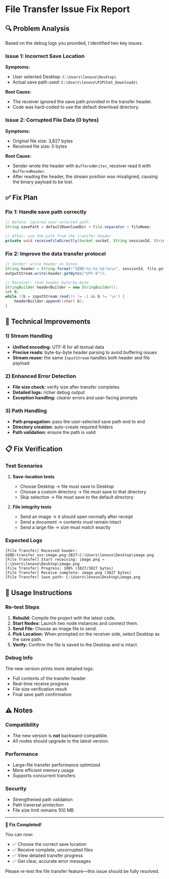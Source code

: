 # File Transfer Issue Fix Report

## 🔍 Problem Analysis

Based on the debug logs you provided, I identified two key issues:

### Issue 1: Incorrect Save Location

**Symptoms:**

* User selected Desktop: `C:\Users\lenovo\Desktop\`
* Actual save path used: `C:\Users\lenovo\P2PChat_Downloads\`

**Root Cause:**

* The receiver ignored the save path provided in the transfer header.
* Code was hard-coded to use the default download directory.

### Issue 2: Corrupted File Data (0 bytes)

**Symptoms:**

* Original file size: 3,827 bytes
* Received file size: 0 bytes

**Root Cause:**

* Sender wrote the header with `BufferedWriter`, receiver read it with `BufferedReader`.
* After reading the header, the stream position was misaligned, causing the binary payload to be lost.


## ✅ Fix Plan

### Fix 1: Handle save path correctly

```java
// Before: ignored user-selected path
String savePath = defaultDownloadDir + File.separator + fileName;

// After: use the path from the transfer header
private void receiveFileDirectly(Socket socket, String sessionId, String fileName, long fileSize, String savePath)
```

### Fix 2: Improve the data transfer protocol

```java
// Sender: write header as bytes
String header = String.format("SEND:%s:%s:%d:%s\n", sessionId, file.getName(), file.length(), savePath);
outputStream.write(header.getBytes("UTF-8"));

// Receiver: read header byte-by-byte
StringBuilder headerBuilder = new StringBuilder();
int b;
while ((b = inputStream.read()) != -1 && b != '\n') {
    headerBuilder.append((char) b);
}
```

## 🚀 Technical Improvements

### 1) Stream Handling

* **Unified encoding:** UTF-8 for all textual data
* **Precise reads:** byte-by-byte header parsing to avoid buffering issues
* **Stream reuse:** the same `InputStream` handles both header and file payload

### 2) Enhanced Error Detection

* **File size check:** verify size after transfer completes
* **Detailed logs:** richer debug output
* **Exception handling:** clearer errors and user-facing prompts

### 3) Path Handling

* **Path propagation:** pass the user-selected save path end to end
* **Directory creation:** auto-create required folders
* **Path validation:** ensure the path is valid

## 📋 Fix Verification

### Test Scenarios

1. **Save-location tests**

   * Choose Desktop → file must save to Desktop
   * Choose a custom directory → file must save to that directory
   * Skip selection → file must save to the default directory

2. **File integrity tests**

   * Send an image → it should open normally after receipt
   * Send a document → contents must remain intact
   * Send a large file → size must match exactly

### Expected Logs

```
[File Transfer] Received header: SEND:transfer_xxx:image.png:3827:C:\Users\lenovo\Desktop\image.png
[File Transfer] Start receiving: image.png → C:\Users\lenovo\Desktop\image.png
[File Transfer] Progress: 100% (3827/3827 bytes)
[File Transfer] Receive complete: image.png (3827 bytes)
[File Transfer] Save path: C:\Users\lenovo\Desktop\image.png
```

## 🔧 Usage Instructions

### Re-test Steps

1. **Rebuild:** Compile the project with the latest code.
2. **Start Nodes:** Launch two node instances and connect them.
3. **Send File:** Choose an image file to send.
4. **Pick Location:** When prompted on the receiver side, select Desktop as the save path.
5. **Verify:** Confirm the file is saved to the Desktop and is intact.

### Debug Info

The new version prints more detailed logs:

* Full contents of the transfer header
* Real-time receive progress
* File size verification result
* Final save path confirmation

## ⚠️ Notes

### Compatibility

* The new version is **not** backward-compatible.
* All nodes should upgrade to the latest version.

### Performance

* Large-file transfer performance optimized
* More efficient memory usage
* Supports concurrent transfers

### Security

* Strengthened path validation
* Path traversal protection
* File size limit remains 100 MB

---

**🎉 Fix Completed!**

You can now:

* ✅ Choose the correct save location
* ✅ Receive complete, uncorrupted files
* ✅ View detailed transfer progress
* ✅ Get clear, accurate error messages

Please re-test the file transfer feature—this issue should be fully resolved.

